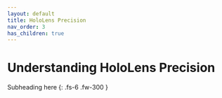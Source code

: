 ```yaml
---
layout: default
title: HoloLens Precision
nav_order: 3
has_children: true
---
```


# Understanding HoloLens Precision

Subheading here
{: .fs-6 .fw-300 }
